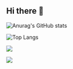 ## Hi there 👋

![Anurag's GitHub stats](https://github-readme-stats.vercel.app/api?username=dbstjdqls14&show_icons=true&theme=radical)

![Top Langs](https://github-readme-stats.vercel.app/api/top-langs/?username=dbstjdqls14)

<a href="https://rowan-swift-32e.notion.site/7ac8e979844246479adf12af7c49476e?pvs=4" target="_blank"><img src="https://img.shields.io/badge/Notion-3776AB?style=flat-square&logo=appveyor&logo=Notion&logoColor=00FF00"/></a>

<img src="https://img.shields.io/badge/Python-3776AB?style=flat&logo=Python&logoColor=white"/>
